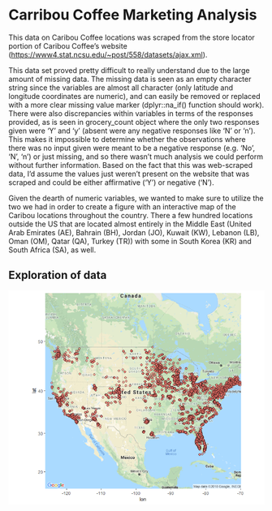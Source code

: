 # Carribou Coffee Marketing Analysis

This data on Caribou Coffee locations was scraped from the store locator portion of Caribou Coffee’s website (https://www4.stat.ncsu.edu/~post/558/datasets/ajax.xml).

This data set proved pretty difficult to really understand due to the large amount of missing data. The missing data is seen as an empty character string since the variables are almost all character (only latitude and longitude coordinates are numeric), and can easily be removed or replaced with a more clear missing value marker (dplyr::na_if() function should work). There were also discrepancies within variables in terms of the responses provided, as is seen in grocery_count object where the only two responses given were ‘Y’ and ‘y’ (absent were any negative responses like ‘N’ or ‘n’). This makes it impossible to determine whether the observations where there was no input given were meant to be a negative response (e.g. ‘No’, ‘N’, ‘n’) or just missing, and so there wasn’t much analysis we could perform without further information. Based on the fact that this was web-scraped data, I’d assume the values just weren’t present on the website that was scraped and could be either affirmative (‘Y’) or negative (‘N’).

Given the dearth of numeric variables, we wanted to make sure to utilize the two we had in order to create a figure with an interactive map of the Caribou locations throughout the country. There a few hundred locations outside the US that are located almost entirely in the Middle East (United Arab Emirates (AE), Bahrain (BH), Jordan (JO), Kuwait (KW), Lebanon (LB), Oman (OM), Qatar (QA), Turkey (TR)) with some in South Korea (KR) and South Africa (SA), as well.

## Exploration of data

![Image of ggmap](https://github.com/donkeyrob/Statistics-with-R/blob/master/Carribo%20Coffe%20Shops/Rplot.png)
